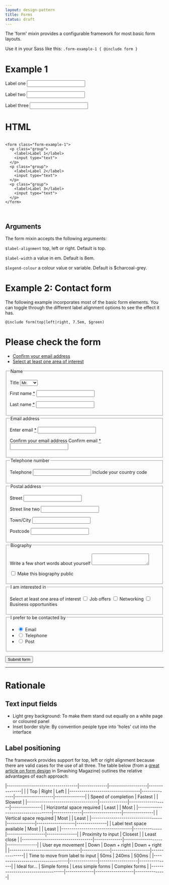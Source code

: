 ```yaml
---
layout: design-pattern
title: Forms
status: draft
---
```


The 'form' mixin provides a configurable framework for most basic form layouts.

Use it in your Sass like this: `.form-example-1 { @include form }`

<div class="side-by-side">
  <div>
    <h1>Example 1</h1>
<div class="pattern-example">
  <div class="inner">
    <form class="form-example-1">
    <p class="group">
      <label>Label one</label>
      <input type="text">
    </p>
    <p class="group">
      <label>Label two</label>
      <input type="text">
    </p>
    <p class="group">
      <label>Label three</label>
      <input type="text">
    </p>
    </form>
  </div>
</div> 
  </div>
  <div>
  <h1>HTML</h1>
<pre><code>
&lt;form class="form-example-1"&gt;
  &lt;p class="group"&gt;
    &lt;label&gt;Label 1&lt;/label&gt;
    &lt;input type="text"&gt;
  &lt;/p&gt;
  &lt;p class="group"&gt;
    &lt;label&gt;Label 2&lt;/label&gt;
    &lt;input type="text"&gt;
  &lt;/p&gt;
  &lt;p class="group"&gt;
    &lt;label&gt;Label 3&lt;/label&gt;
    &lt;input type="text"&gt;
  &lt;/p&gt;
&lt;/form&gt;

</code></pre>
  </div>
</div>


<h2>Arguments</h2>
<p>The form mixin accepts the following arguments:</p>
<p><code>$label-alignment</code> top, left or right. Default is top.</p>
<p><code>$label-width</code> a value in em. Default is 8em.</p>
<p><code>$legend-colour</code> a colour value or variable. Default is $charcoal-grey.</p>

# Example 2: Contact form

The following example incorporates most of the basic form elements. You can toggle through the different label alignment options to see
the effect it has.

<div class="pattern-example">
  <pre><code class="class-toggle" data-for="form-example-2" >@include form(<span class="option selected">top</span>|<span class="option">left</span>|<span class="option">right</span>, 7.5em, $green)</code></pre>

  <div class="inner">
    <div id="form-example-2" class="top">
      <div class="validation-summary">
        <h1>Please check the form</h1>
        <ul>
          <li><a href="#error1">Confirm your email address</a></li>
          <li><a href="#error2">Select at least one area of interest</a></li>
        </ul>
      </div>
      <form>
        <fieldset>
          <legend>Name</legend>
          <p class="group">
            <label>Title</label>
            <select>
              <option value="Mr">Mr.</option>
              <option value="Mrs">Mrs.</option>
              <option value="Miss">Miss</option>
              <option value="Ms.">Ms.</option>
              <option value="Dr.">Dr.</option>
              <option value="Other">Other</option>
            </select>
          </p>
          <p class="group">
            <label>First name <abbr title="Mandatory">*</abbr></label>
            <input type="text" class="name">
          </p>
          <p class="group">
            <label>Last name <abbr title="Mandatory">*</abbr></label>
            <input type="text" class="name">
          </p>
        </fieldset>
        <fieldset>
          <legend>Email address</legend>
          <p class="group">
            <label>Enter email <abbr title="Mandatory">*</abbr></label>
            <input type="text" class="email">
          </p>
          <p class="group validation">
            <span class="validation-message" id="error1">Confirm your email address</span>
            <label>Confirm email <abbr title="Mandatory">*</abbr></label>
            <input type="text" class="email">
          </p>
        </fieldset>
        <fieldset>
          <legend>Telephone number</legend>
          <p class="group">
            <label>Telephone</label>
            <input type="text" class="telephone">
            <span class="help">Include your country code</span>
          </p>
        </fieldset>
        <fieldset>
          <legend>Postal address</legend>
          <p class="group">
            <label>Street</label>
            <input type="text" class="street">
          </p>
          <p class="group">
            <label class="visuallyhidden">Street line two</label>
            <input type="text" class="street">
          </p>
          <p class="group">
            <label>Town/City</label>
            <input type="text" class="town">
          </p>
          <p class="group">
            <label>Postcode</label>
            <input type="text" class="postcode">
          </p>
        </fieldset>
        <fieldset>
          <legend>Biography</legend>
          <p class="group">
            <label for="biography">Write a few short words about yourself</label>
            <textarea name="biography" class="big"></textarea>
          </p>
          <p class="option group">
            <label><input type="checkbox"> Make this biography public</label>
          </p>
        </fieldset>
        <fieldset>
          <legend>I am interested in</legend>
          <p class="option group validation">
            <span class="validation-message" id="error2">Select at least one area of interest</span>
            <label><input type="checkbox"> Job offers</label>
            <label><input type="checkbox"> Networking</label>
            <label><input type="checkbox"> Business opportunities</label>
          </p>
        </fieldset>  
        <fieldset>
          <legend>I prefer to be contacted by</legend>
          <ul class="option group">
            <li><label><input type="radio" name="preferred-contact" checked> Email</label></li>
            <li><label><input type="radio" name="preferred-contact"> Telephone</label></li>
            <li><label><input type="radio" name="preferred-contact"> Post</label></li>
          </ul>
        </fieldset>
        <p class="action group">
          <button class="button" type="submit">Submit form</button>
        </p>
      </form>
    </div>
  </div>
</div>

* * *

# Rationale

## Text input fields

* Light grey background: To make them stand out equally on a white page or coloured panel
* Inset border style: By convention people type into 'holes' cut into the interface

## Label positioning

The framework provides support for top, left or right alignment because there are valid cases for the use of all three. The table below (from a [great article on form design](http://uxdesign.smashingmagazine.com/2011/11/08/extensive-guide-web-form-usability/) in Smashing Magazine) outlines the relative advantages of each approach:

|-----------------------------------|--------------|-------------------|---------------|
|                                   | Top          | Right             | Left          |
|-----------------------------------|--------------|-------------------|---------------|
| Speed of completion               | Fastest      |                   | Slowest       |
|-----------------------------------|--------------|-------------------|---------------|
| Horizontal space required         | Least        |                   | Most          |
|-----------------------------------|--------------|-------------------|---------------|
| Vertical space required           | Most         |                   | Least         |
|-----------------------------------|--------------|-------------------|---------------|
| Label text space available        | Most         |                   | Least         |
|-----------------------------------|--------------|-------------------|---------------|
| Proximity to input                | Closest      |                   | Least close   |
|-----------------------------------|--------------|-------------------|---------------|
| User eye movement                 | Down         | Down + right      | Down + right  |
|-----------------------------------|--------------|-------------------|---------------|
| Time to move from label to input  | 50ms         | 240ms             | 500ms         |
|-----------------------------------|--------------|-------------------|---------------|
| Ideal for...                      | Simple forms | Less simple forms | Complex forms |
|-----------------------------------|--------------|-------------------|---------------|




<script>
  $(function() {

    // Style toggle for pattern examples
    // Takes the text of the clicked 'option' and assigns it as
    // a class to the element named in the 'data-for' attribute
    $('.class-toggle .option').click(function(){
      $('.class-toggle .option').removeClass('selected');
      $(this).addClass('selected');
      var selectedClass = $(this).text();
      var selectedElement = "#" + $(this).parents('.class-toggle').data("for");
      $(selectedElement).removeClass().addClass(selectedClass);
      return false;
    });



  });
</script>
